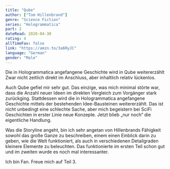 ```yaml
---
title: "Qube"
author: ["Tom Hillenbrand"]
genre: "Science Fiction"
series: "Hologrammatica"
part: 2
dateRead: 2020-04-30
rating: 4
allTimeFav: false
link: "https://amzn.to/3a6RyJC"
language: "German"
gender: "Male"
---
```


Die in Hologrammatica angefangene Geschichte wird in Qube weitererzählt Zwar nicht zeitlich direkt im Anschluss, aber inhaltlich relativ lückenlos.

Auch Qube gefiel mir sehr gut. Das einzige, was mich minimal störte war, dass die Anzahl neuer Ideen im direkten Vergleich zum Vorgänger stark zurückging. Stattdessen wird die in Hologrammatica angefangene Geschichte mittels der bestehenden Idee-Bausteinen weitererzählt. Das ist nicht unbedingt eine schlechte Sache, aber mich begeistern bei SciFi Geschichten in erster Linie neue Konzepte. Jetzt blieb „nur noch“ die eigentliche Handlung.

Was die Storyline angeht, bin ich sehr angetan von Hillenbrands Fähigkeit sowohl das große Ganze zu beschreiben, einem einen Einblick darin zu geben, wie die Welt funktioniert, als auch in verschiedenen Detailgraden kleinere Elemente zu beleuchten. Das funktionierte im ersten Teil schon gut und im zweiten wurde es noch mal interessanter.

Ich bin Fan. Freue mich auf Teil 3.

